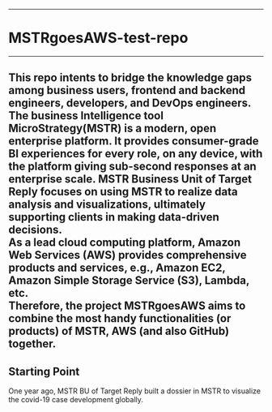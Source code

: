 --------------------------------------------------------------------------------------------------------------------------------------------------
# MSTRgoesAWS-test-repo
--------------------------------------------------------------------------------------------------------------------------------------------------

This repo intents to bridge the knowledge gaps among business users, frontend and backend engineers, developers, and DevOps engineers.  
The business Intelligence tool MicroStrategy(MSTR) is a modern, open enterprise platform. It provides consumer-grade BI experiences for every role, on any device, with the platform giving sub-second responses at an enterprise scale. MSTR Business Unit of Target Reply focuses on using MSTR to realize data analysis and visualizations, ultimately supporting clients in making data-driven decisions.      
As a lead cloud computing platform, Amazon Web Services (AWS) provides comprehensive products and services, e.g., Amazon EC2, Amazon Simple Storage Service (S3), Lambda, etc.  
Therefore, the project MSTRgoesAWS aims to combine the most handy functionalities (or products) of MSTR, AWS (and also GitHub) together. 
---------------------------------------------------------------------------------------------------------------------------------------------------
## Starting Point
One year ago, MSTR BU of Target Reply built a dossier in MSTR to visualize the covid-19 case development globally. 
